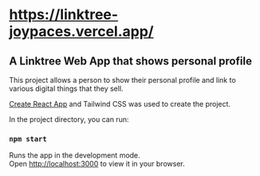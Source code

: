 # https://linktree-joypaces.vercel.app/

## A Linktree Web App that shows personal profile

This project allows a person to show their personal profile and link to various digital things that they sell.

[Create React App](https://github.com/facebook/create-react-app) and Tailwind CSS was used to create the project.

In the project directory, you can run:

### `npm start`

Runs the app in the development mode.\
Open [http://localhost:3000](http://localhost:3000) to view it in your browser.

